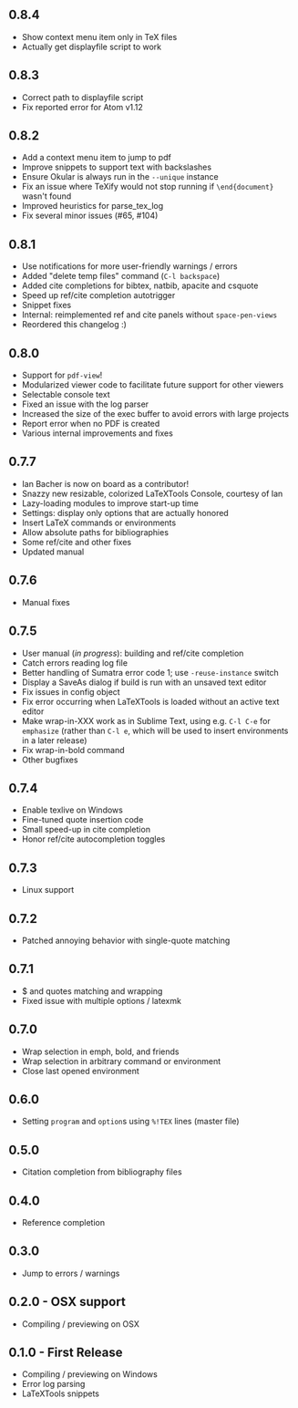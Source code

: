 ## 0.8.4
* Show context menu item only in TeX files
* Actually get displayfile script to work

## 0.8.3
* Correct path to displayfile script
* Fix reported error for Atom v1.12

## 0.8.2
* Add a context menu item to jump to pdf
* Improve snippets to support text with backslashes
* Ensure Okular is always run in the `--unique` instance
* Fix an issue where TeXify would not stop running if `\end{document}` wasn't found
* Improved heuristics for parse_tex_log
* Fix several minor issues (#65, #104)

## 0.8.1
* Use notifications for more user-friendly warnings / errors
* Added "delete temp files" command (`C-l backspace`)
* Added cite completions for bibtex, natbib, apacite and csquote
* Speed up ref/cite completion autotrigger
* Snippet fixes
* Internal: reimplemented ref and cite panels without `space-pen-views`
* Reordered this changelog :)

## 0.8.0
* Support for `pdf-view`!
* Modularized viewer code to facilitate future support for other viewers
* Selectable console text
* Fixed an issue with the log parser
* Increased the size of the exec buffer to avoid errors with large projects
* Report error when no PDF is created
* Various internal improvements and fixes

## 0.7.7
* Ian Bacher is now on board as a contributor!
* Snazzy new resizable, colorized LaTeXTools Console, courtesy of Ian
* Lazy-loading modules to improve start-up time
* Settings: display only options that are actually honored
* Insert LaTeX commands or environments
* Allow absolute paths for bibliographies
* Some ref/cite and other fixes
* Updated manual

## 0.7.6
* Manual fixes

## 0.7.5
* User manual (*in progress*): building and ref/cite completion
* Catch errors reading log file
* Better handling of Sumatra error code 1; use `-reuse-instance` switch
* Display a SaveAs dialog if build is run with an unsaved text editor
* Fix issues in config object
* Fix error occurring when LaTeXTools is loaded without an active text editor
* Make wrap-in-XXX work as in Sublime Text, using e.g. `C-l C-e` for `emphasize` (rather than `C-l e`, which will be used to insert environments in a later release)
* Fix wrap-in-bold command
* Other bugfixes

## 0.7.4
* Enable texlive on Windows
* Fine-tuned quote insertion code
* Small speed-up in cite completion
* Honor ref/cite autocompletion toggles

## 0.7.3
* Linux support

## 0.7.2
* Patched annoying behavior with single-quote matching

## 0.7.1
* $ and quotes matching and wrapping
* Fixed issue with multiple options / latexmk

## 0.7.0
* Wrap selection in emph, bold, and friends
* Wrap selection in arbitrary command or environment
* Close last opened environment

## 0.6.0
* Setting `program` and `option`s using `%!TEX` lines (master file)

## 0.5.0
* Citation completion from bibliography files

## 0.4.0
* Reference completion

## 0.3.0
* Jump to errors / warnings

## 0.2.0 - OSX support
* Compiling / previewing on OSX

## 0.1.0 - First Release
* Compiling / previewing on Windows
* Error log parsing
* LaTeXTools snippets
